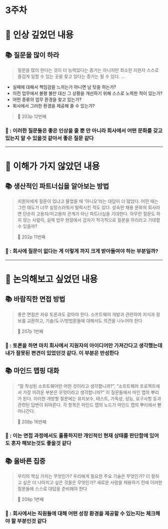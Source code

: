 # 3주차

# 📌 인상 깊었던 내용

## **📚 질문을 많이 하라**

> 질문을 많이 한다는 것이 더 능력있다는 증거는 아니지만 최소한 지원자 스스로 즐겁게 일할 수 있는 곳을 찾고 있다는 증거는 될 수 있다.
…
- 실패에 대해서 책임감을 느끼는가 아니면 남 탓을 하는가?
- 이전 업무에서 불평 불만 대신 그 상황을 개선하기 위해 스스로 노력한 적이 있는가?
- 어떤 종류의 업무 환경을 찾고 있는가?
- 회사에서 그러한 환경을 제공해 줄 수 있는가?
>
>
> 📕 203p 12번째
>

### **🧐 : 이러한 질문들은 좋은 인상을 줄 뿐 만 아니라 회사에서 어떤 문화를 갖고 있는지 알 수 있을것 같아서 좋은 질문 같다**

---

# 📌 이해가 가지 않았던 내용

## **📚 생산적인 파트너십을 알아보는 방법**

> 지원자에게 질문이 있냐고 물었을 때 ‘아니오’라는 대답이 더 많았다. 어떤 때는 그런 태도가 너무 실망스러워서 탈락시킨 적도 있다. 성숙한 채용 문화의 회사라면 단순히 고용자/피고용자 관계가 아닌 파트너십을 기대한다. 아무런 질문도 하지 않는 사람이, 실제 업무 현장에서 갑자기 적극적으로 질문을 하리라고 기대할 수 있을까?
>
>
> 📕 202p 11번째
>

### **🧐 : 회사에 질문이 없다는 게 이렇게 까지 크게 받아들여야 하는 부분일까?**

---

# 📌 논의해보고 싶었던 내용

## **📚 바람직한 면접 방법**

> 좋은 면접은 자유 토론과도 같아야 한다. 소프트웨어 개발과 관련하여 지식과 정보를 교환하고, 기술/도구/방법론들에 대해서도 의견을 나누어야 한다
>
>
> 📕 207p 1번째
>

### **🧐 : 토론을 하면 마치 회사에서 지원자의 아이디어만 가져간다고 생각했는데 내가 잘못된 편견이 있었던것 같다. 이 부분은 반성한다**

## **📚 마인드 맵핑 대화**

> “잘 작성된 소프트웨어란 어떤 것이라고 생각합니까?”, “소프트웨어 프로젝트에서 가장 어려운 부분은 무엇이라고 생각합니까?” 이 질문들에서 마인 맵의 뿌리가 된다.
이러한 개방형 질문에는 유지보수, 테스트, 가독성, 성능, 요구사항 등과 관련된 답변이 뒤따른다. 각 항목은 마인드 맵의 노드가 마인드 맵의 뿌리에서 뻗어나간다.
>
>
> 📕 208p 16번째
>

### **🧐 : 이는 면접 과정에서도 훌륭하지만 개인적인 현재 상태를 판단함에 있어도 혼자 해보는것도 좋을것 같다**

## **📚 올바른 집중**

> 우리의 핵심 가치는 무엇인가? 우리에게 필요한 주요 기술은 무엇인가? 더 잘하고 싶은 더 나아지고 싶은 것들은 무엇인가? 새로운 사람을 채용하기 전에 이러한 질문들에 스스로 대답을 준비해야 한다
>
>
> 📕 208p 1번째
>

### **🧐 : 회사에서는 직원들에 대해 어떤 성장 환경을 제공할 수 있는지는 체크해야 할 부분인것 같다**
